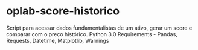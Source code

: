 # oplab-score-historico
Script para acessar dados fundamentalistas de um ativo, gerar um score e comparar com o preço histórico.
Python 3.0
Requirements - Pandas, Requests, Datetime, Matplotlib, Warnings
